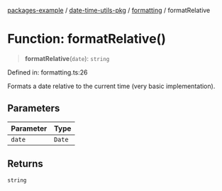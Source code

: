 [packages-example](../../../packages.md) / [date-time-utils-pkg](../../README.md) / [formatting](../README.md) / formatRelative

# Function: formatRelative()

> **formatRelative**(`date`): `string`

Defined in: formatting.ts:26

Formats a date relative to the current time (very basic implementation).

## Parameters

| Parameter | Type |
| ------ | ------ |
| `date` | `Date` |

## Returns

`string`
